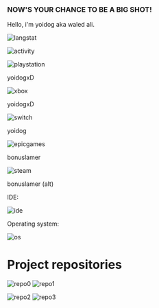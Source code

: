 ### **NOW'S YOUR CHANCE TO BE A BIG SHOT!**

Hello, i'm yoidog aka waled ali.

![langstat](https://github-readme-stats.vercel.app/api/top-langs/?username=yoidog)

![activity](https://activity-graph.herokuapp.com/graph?username=yoidog&theme=minimal)

![playstation](https://img.shields.io/badge/PlayStation-003791?style=for-the-badge&logo=playstation&logoColor=white) 

yoidogxD

![xbox](https://img.shields.io/badge/Xbox-107C10?style=for-the-badge&logo=xbox&logoColor=white) 

yoidogxD

![switch](https://img.shields.io/badge/Nintendo_Switch-E60012?style=for-the-badge&logo=nintendo-switch&logoColor=white) 

yoidog

![epicgames](https://img.shields.io/badge/Epic%20Games-313131?style=for-the-badge&logo=Epic%20Games&logoColor=white) 

bonuslamer

![steam](https://img.shields.io/badge/Steam-000000?style=for-the-badge&logo=steam&logoColor=white) 

bonuslamer (alt)

IDE:

![ide](https://img.shields.io/badge/dev%20c++-1B6AC6?style=for-the-badge)

Operating system:

![os](https://img.shields.io/badge/Windows-0078D6?style=for-the-badge&logo=windows&logoColor=white)

# Project repositories

![repo0](https://github-readme-stats.vercel.app/api/pin/?username=yoidog&repo=desk16)
![repo1](https://github-readme-stats.vercel.app/api/pin/?username=yoidog&repo=opengine)

![repo2](https://github-readme-stats.vercel.app/api/pin/?username=yoidog&repo=FacelessOS2)
![repo3](https://github-readme-stats.vercel.app/api/pin/?username=yoidog&repo=bat2cpp)
